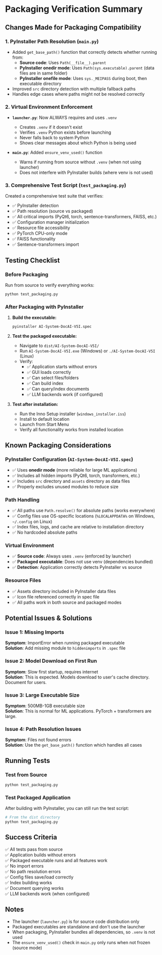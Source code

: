 # Packaging Verification Summary

## Changes Made for Packaging Compatibility

### 1. **PyInstaller Path Resolution** (`main.py`)
   - Added `get_base_path()` function that correctly detects whether running from:
     - **Source code**: Uses `Path(__file__).parent`
     - **PyInstaller onedir mode**: Uses `Path(sys.executable).parent` (data files are in same folder)
     - **PyInstaller onefile mode**: Uses `sys._MEIPASS` during boot, then executable directory
   - Improved `src` directory detection with multiple fallback paths
   - Handles edge cases where paths might not be resolved correctly

### 2. **Virtual Environment Enforcement** 
   - **`launcher.py`**: Now ALWAYS requires and uses `.venv`
     - Creates `.venv` if it doesn't exist
     - Verifies `.venv` Python exists before launching
     - Never falls back to system Python
     - Shows clear messages about which Python is being used
   
   - **`main.py`**: Added `ensure_venv_used()` function
     - Warns if running from source without `.venv` (when not using launcher)
     - Does not interfere with PyInstaller builds (where venv is not used)

### 3. **Comprehensive Test Script** (`test_packaging.py`)
   Created a comprehensive test suite that verifies:
   - ✅ PyInstaller detection
   - ✅ Path resolution (source vs packaged)
   - ✅ All critical imports (PyQt6, torch, sentence-transformers, FAISS, etc.)
   - ✅ Configuration manager initialization
   - ✅ Resource file accessibility
   - ✅ PyTorch CPU-only mode
   - ✅ FAISS functionality
   - ✅ Sentence-transformers import

## Testing Checklist

### Before Packaging
Run from source to verify everything works:
```bash
python test_packaging.py
```

### After Packaging with PyInstaller

1. **Build the executable:**
   ```bash
   pyinstaller AI-System-DocAI-V5I.spec
   ```

2. **Test the packaged executable:**
   - Navigate to `dist/AI-System-DocAI-V5I/`
   - Run `AI-System-DocAI-V5I.exe` (Windows) or `./AI-System-DocAI-V5I` (Linux)
   - Verify:
     - ✅ Application starts without errors
     - ✅ GUI loads correctly
     - ✅ Can select files/folders
     - ✅ Can build index
     - ✅ Can query/index documents
     - ✅ LLM backends work (if configured)

3. **Test after installation:**
   - Run the Inno Setup installer (`windows_installer.iss`)
   - Install to default location
   - Launch from Start Menu
   - Verify all functionality works from installed location

## Known Packaging Considerations

### PyInstaller Configuration (`AI-System-DocAI-V5I.spec`)
- ✅ Uses **onedir mode** (more reliable for large ML applications)
- ✅ Includes all hidden imports (PyQt6, torch, transformers, etc.)
- ✅ Includes `src` directory and `assets` directory as data files
- ✅ Properly excludes unused modules to reduce size

### Path Handling
- ✅ All paths use `Path.resolve()` for absolute paths (works everywhere)
- ✅ Config files use OS-specific locations (`%LOCALAPPDATA%` on Windows, `~/.config` on Linux)
- ✅ Index files, logs, and cache are relative to installation directory
- ✅ No hardcoded absolute paths

### Virtual Environment
- ✅ **Source code**: Always uses `.venv` (enforced by launcher)
- ✅ **Packaged executable**: Does not use venv (dependencies bundled)
- ✅ **Detection**: Application correctly detects PyInstaller vs source

### Resource Files
- ✅ Assets directory included in PyInstaller data files
- ✅ Icon file referenced correctly in spec file
- ✅ All paths work in both source and packaged modes

## Potential Issues & Solutions

### Issue 1: Missing Imports
**Symptom**: ImportError when running packaged executable  
**Solution**: Add missing module to `hiddenimports` in `.spec` file

### Issue 2: Model Download on First Run
**Symptom**: Slow first startup, requires internet  
**Solution**: This is expected. Models download to user's cache directory. Document for users.

### Issue 3: Large Executable Size
**Symptom**: 500MB-1GB executable size  
**Solution**: This is normal for ML applications. PyTorch + transformers are large.

### Issue 4: Path Resolution Issues
**Symptom**: Files not found errors  
**Solution**: Use the `get_base_path()` function which handles all cases

## Running Tests

### Test from Source
```bash
python test_packaging.py
```

### Test Packaged Application
After building with PyInstaller, you can still run the test script:
```bash
# From the dist directory
python test_packaging.py
```

## Success Criteria

✅ All tests pass from source  
✅ Application builds without errors  
✅ Packaged executable runs and all features work  
✅ No import errors  
✅ No path resolution errors  
✅ Config files save/load correctly  
✅ Index building works  
✅ Document querying works  
✅ LLM backends work (when configured)

## Notes

- The launcher (`launcher.py`) is for source code distribution only
- Packaged executables are standalone and don't use the launcher
- When packaging, PyInstaller bundles all dependencies, so `.venv` is not used
- The `ensure_venv_used()` check in `main.py` only runs when not frozen (source mode)

